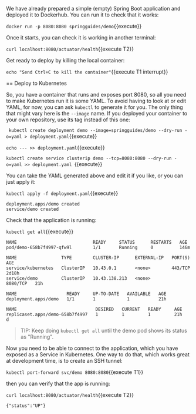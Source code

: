 
We have already prepared a simple (empty) Spring Boot application and deployed it to Dockerhub. You can run it to check that it works:

`docker run -p 8080:8080 springguides/demo`{{execute}}

Once it starts, you can check it is working in another terminal:

`curl localhost:8080/actuator/health`{{execute T2}}

Get ready to deploy by killing the local container:

`echo "Send Ctrl+C to kill the container"`{{execute T1 interrupt}}

== Deploy to Kubernetes

So, you have a container that runs and exposes port 8080, so all you need to make Kubernetes run it is some YAML. To avoid having to look at or edit YAML, for now, you can ask `kubectl` to generate it for you. The only thing that might vary here is the `--image` name. If you deployed your container to your own repository, use its tag instead of this one:

`
kubectl create deployment demo --image=springguides/demo --dry-run -o=yaml > deployment.yaml`{{execute}}

`echo --- >> deployment.yaml`{{execute}}

`kubectl create service clusterip demo --tcp=8080:8080 --dry-run -o=yaml >> deployment.yaml
`{{execute}}

You can take the YAML generated above and edit it if you like, or you can just apply it:

`kubectl apply -f deployment.yaml`{{execute}}

```
deployment.apps/demo created
service/demo created
```

Check that the application is running:

`kubectl get all`{{execute}}

```
NAME                             READY     STATUS      RESTARTS   AGE
pod/demo-658b7f4997-qfw9l        1/1       Running     0          146m

NAME                 TYPE        CLUSTER-IP      EXTERNAL-IP   PORT(S)    AGE
service/kubernetes   ClusterIP   10.43.0.1       <none>        443/TCP    2d18h
service/demo         ClusterIP   10.43.138.213   <none>        8080/TCP   21h

NAME                   READY     UP-TO-DATE   AVAILABLE   AGE
deployment.apps/demo   1/1       1            1           21h

NAME                              DESIRED   CURRENT   READY     AGE
replicaset.apps/demo-658b7f4997   1         1         1         21h
d
```

> TIP: Keep doing `kubectl get all` until the demo pod shows its status as "Running".

Now you need to be able to connect to the application, which you have exposed as a Service in Kubernetes. One way to do that, which works great at development time, is to create an SSH tunnel:

`kubectl port-forward svc/demo 8080:8080`{{execute T1}}

then you can verify that the app is running:

`curl localhost:8080/actuator/health`{{execute T2}}

```
{"status":"UP"}
```
